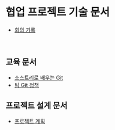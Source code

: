 # 협업 프로젝트 기술 문서

- [회의 기록](meeting_record.md)

</br>

## 교육 문서

- [소스트리로 배우는 Git](git_tutorial.md)
- [팀 Git 정책](git_policy.md)


## 프로젝트 설계 문서

- [프로젝트 계획](project_plan.md)
